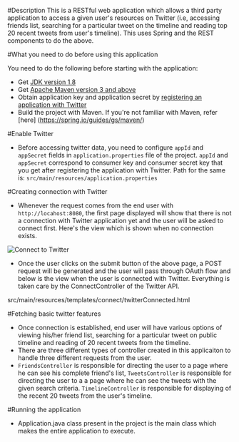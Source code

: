 
#Description
This is a RESTful web application which allows a third party application to access a given user's resources on Twitter (i.e, accessing friends list, searching for a particular tweet on the timeline and reading top 20 recent tweets from user's timeline).
This uses Spring and the REST components to do the above.

#What you need to do before using this application

You need to do the following before starting with the application: 

* Get [JDK version 1.8](http://www.oracle.com/technetwork/java/javase/downloads/index.html)
* Get [Apache Maven version 3 and above](http://maven.apache.org/download.cgi)
* Obtain application key and application secret by [registering an application with Twitter](https://apps.twitter.com)
* Build the project with Maven. If you're not familiar with Maven, refer [here] (https://spring.io/guides/gs/maven/)

#Enable Twitter
* Before accessing twitter data, you need to configure `appId` and `appSecret` fields in `application.properties` file of the project. `appId` and `appSecret` correspond to consumer key and consumer secret key that you get after registering the application with Twitter.
Path for the same is:
`src/main/resources/application.properties`

#Creating connection with Twitter

* Whenever the request comes from the end user with `http://locahost:8080`, the first page displayed will show that there is not a connection with Twitter application yet and the user will be asked to connect first.
Here's the view which is shown when no connection exists.

![Connect to Twitter](https://www.dropbox.com/s/mzqd0d3jkp8kx8u/connect_twitter_jpeg.jpg?dl=0)

* Once the user clicks on the submit button of the above page, a POST request will be generated and the user will pass through OAuth flow and below is the view when the user is connected with Twitter. Everything is taken care by the ConnectController of the Twitter API.

src/main/resources/templates/connect/twitterConnected.html

#Fetching basic twitter features

* Once connection is established, end user will have various options of viewing his/her friend list, searching for a particular tweet on public timeline and reading of 20 recent tweets from the timeline.
* There are three different types of controller created in this applicaiton to handle three different requests from the user. 
* `FriendsController` is responsible for directing the user to a page where he can see his complete friend's list, `TweetsController` is responsible for directing the user to a a page where he can see the tweets with the given search criteria.
`TimelineController` is responsible for displaying of the recent 20 tweets from the user's timeline.


#Running the application
* Application.java class present in the project is the main class which makes the entire application to execute.
